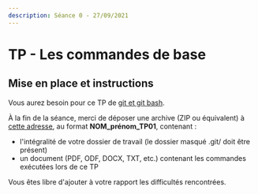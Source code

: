 ```yaml
---
description: Séance 0 - 27/09/2021
---
```


# TP - Les commandes de base

## Mise en place et instructions

Vous aurez besoin pour ce TP de [git et git bash](https://gitforwindows.org/).

À la fin de la séance, merci de déposer une archive \(ZIP ou équivalent\) à [cette adresse](https://drive.google.com/drive/folders/1Lye4CJje6IBkL5yYrlCLS3KILL1MhJfl?usp=sharing), au format **NOM\_prénom\_TP01**, contenant :

* l'intégralité de votre dossier de travail \(le dossier masqué .git/ doit être présent\)
* un document \(PDF, ODF, DOCX, TXT, etc.\) contenant les commandes exécutées lors de ce TP

Vous êtes libre d'ajouter à votre rapport les difficultés rencontrées.



